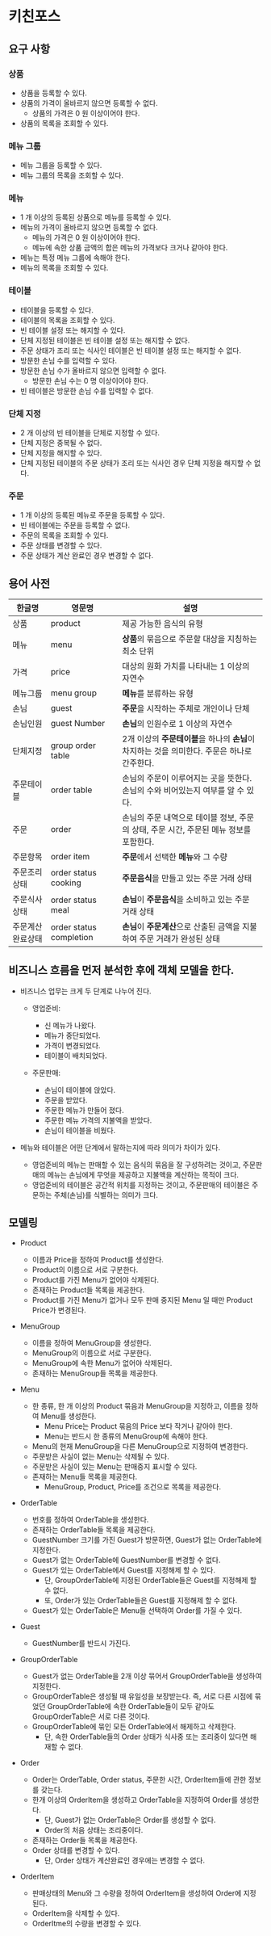 # 키친포스

## 요구 사항

### 상품

* 상품을 등록할 수 있다.
* 상품의 가격이 올바르지 않으면 등록할 수 없다.
    * 상품의 가격은 0 원 이상이어야 한다.
* 상품의 목록을 조회할 수 있다.

### 메뉴 그룹

* 메뉴 그룹을 등록할 수 있다.
* 메뉴 그룹의 목록을 조회할 수 있다.

### 메뉴

* 1 개 이상의 등록된 상품으로 메뉴를 등록할 수 있다.
* 메뉴의 가격이 올바르지 않으면 등록할 수 없다.
    * 메뉴의 가격은 0 원 이상이어야 한다.
    * 메뉴에 속한 상품 금액의 합은 메뉴의 가격보다 크거나 같아야 한다.
* 메뉴는 특정 메뉴 그룹에 속해야 한다.
* 메뉴의 목록을 조회할 수 있다.

### 테이블

* 테이블을 등록할 수 있다.
* 테이블의 목록을 조회할 수 있다.
* 빈 테이블 설정 또는 해지할 수 있다.
* 단체 지정된 테이블은 빈 테이블 설정 또는 해지할 수 없다.
* 주문 상태가 조리 또는 식사인 테이블은 빈 테이블 설정 또는 해지할 수 없다.
* 방문한 손님 수를 입력할 수 있다.
* 방문한 손님 수가 올바르지 않으면 입력할 수 없다.
    * 방문한 손님 수는 0 명 이상이어야 한다.
* 빈 테이블은 방문한 손님 수를 입력할 수 없다.

### 단체 지정

* 2 개 이상의 빈 테이블을 단체로 지정할 수 있다.
* 단체 지정은 중복될 수 없다.
* 단체 지정을 해지할 수 있다.
* 단체 지정된 테이블의 주문 상태가 조리 또는 식사인 경우 단체 지정을 해지할 수 없다.

### 주문

* 1 개 이상의 등록된 메뉴로 주문을 등록할 수 있다.
* 빈 테이블에는 주문을 등록할 수 없다.
* 주문의 목록을 조회할 수 있다.
* 주문 상태를 변경할 수 있다.
* 주문 상태가 계산 완료인 경우 변경할 수 없다.

## 용어 사전

| 한글명 | 영문명 | 설명 |
| --- | --- | --- |
|상품| product |제공 가능한 음식의 유형|
|메뉴| menu | **상품**의 묶음으로 주문할 대상을 지칭하는 최소 단위|
|가격| price | 대상의 원화 가치를 나타내는 1 이상의 자연수|
|메뉴그룹| menu group |**메뉴**를 분류하는 유형|
|손님| guest  |**주문**을 시작하는 주체로 개인이나 단체|
|손님인원| guest Number |**손님**의 인원수로 1 이상의 자연수|
|단체지정| group order table |2개 이상의 **주문테이블**을 하나의 **손님**이 차지하는 것을 의미한다. 주문은 하나로 간주한다.|
|주문테이블| order table |손님의 주문이 이루어지는 곳을 뜻한다. 손님의 수와 비어있는지 여부를 알 수 있다.|
|주문| order |손님의 주문 내역으로 테이블 정보, 주문의 상태, 주문 시간, 주문된 메뉴 정보를 포함한다.|
|주문항목| order item |**주문**에서 선택한 **메뉴**와 그 수량|
|주문조리상태| order status cooking |**주문음식**을 만들고 있는 주문 거래 상태|
|주문식사상태| order status meal |**손님**이 **주문음식**을 소비하고 있는 주문 거래 상태|
|주문계산완료상태| order status completion |**손님**이 **주문계산**으로 산출된 금액을 지불하여 주문 거래가 완성된 상태|

## 비즈니스 흐름을 먼저 분석한 후에 객체 모델을 한다.
* 비즈니스 업무는 크게 두 단계로 나누어 진다.
    * 영업준비: 
        * 신 메뉴가 나왔다.
        * 메뉴가 중단되었다.
        * 가격이 변경되었다. 
        * 테이블이 배치되었다.
         
    * 주문판매: 
        * 손님이 테이블에 앉았다.
        * 주문을 받았다.
        * 주문한 메뉴가 만들어 졌다.
        * 주문한 메뉴 가격의 지불액을 받았다.
        * 손님이 테이블을 비웠다.

* 메뉴와 테이블은 어떤 단계에서 말하는지에 따라 의미가 차이가 있다.
    * 영업준비의 메뉴는 판매할 수 있는 음식의 묶음을 잘 구성하려는 것이고, 주문판매의 메뉴는 손님에게 무엇을 제공하고 지불액을 계산하는 목적이 크다.
    * 영업준비의 테이블은 공간적 위치를 지정하는 것이고, 주문판매의 테이블은 주문하는 주체(손님)를 식별하는 의미가 크다. 

## 모델링
* Product
    * 이름과 Price을 정하여 Product를 생성한다.
    * Product의 이름으로 서로 구분한다.
    * Product를 가진 Menu가 없어야 삭제된다.
    * 존재하는 Product들 목록을 제공한다.
    * Product를 가진 Menu가 없거나 모두 판매 중지된 Menu 일 때만 Product Price가 변경된다.

* MenuGroup
    * 이름을 정하여 MenuGroup을 생성한다.
    * MenuGroup의 이름으로 서로 구분한다.
    * MenuGroup에 속한 Menu가 없어야 삭제된다.
    * 존재하는 MenuGroup들 목록을 제공한다.

* Menu
    * 한 종류, 한 개 이상의 Product 묶음과 MenuGroup을 지정하고, 이름을 정하여 Menu를 생성한다.
        * Menu Price는 Product 묶음의 Price 보다 작거나 같아야 한다.
        * Menu는 반드시 한 종류의 MenuGroup에 속해야 한다.
    * Menu의 현재 MenuGroup을 다른 MenuGroup으로 지정하여 변경한다.
    * 주문받은 사실이 없는 Menu는 삭제될 수 있다.
    * 주문받은 사실이 있는 Menu는 판매중지 표시할 수 있다.
    * 존재하는 Menu들 목록을 제공한다.
        * MenuGroup, Product, Price를 조건으로 목록을 제공한다.

* OrderTable
    * 번호를 정하여 OrderTable을 생성한다.
    * 존재하는 OrderTable들 목록을 제공한다.
    * GuestNumber 크기를 가진 Guest가 방문하면, Guest가 없는 OrderTable에 지정한다. 
    * Guest가 없는 OrderTable에 GuestNumber를 변경할 수 없다. 
    * Guest가 있는 OrderTable에서 Guest를 지정해제 할 수 있다.
        * 단, GroupOrderTable에 지정된 OrderTable들은 Guest를 지정해제 할 수 없다.
        * 또, Order가 있는 OrderTable들은 Guest를 지정해제 할 수 없다.
    * Guest가 있는 OrderTable은 Menu들 선택하여 Order를 가질 수 있다.

* Guest
    * GuestNumber를 반드시 가진다.

* GroupOrderTable
    * Guest가 없는 OrderTable을 2개 이상 묶어서 GroupOrderTable을 생성하여 지정한다. 
    * GroupOrderTable은 생성될 때 유일성을 보장받는다. 
        즉, 서로 다른 시점에 묶었던 GroupOrderTable에 속한 OrderTable들이 모두 같아도 GroupOrderTable은 서로 다른 것이다.
    * GroupOrderTable에 묶인 모든 OrderTable에서 해제하고 삭제한다. 
        * 단, 속한 OrderTable들의 Order 상태가 식사중 또는 조리중이 있다면 해재할 수 없다.

* Order
    * Order는 OrderTable, Order status, 주문한 시간, OrderItem들에 관한 정보를 갖는다.
    * 한개 이상의 OrderItem을 생성하고 OrderTable을 지정하여 Order를 생성한다.
        * 단, Guest가 없는 OrderTable은 Order를 생성할 수 없다.
        * Order의 처음 상태는 조리중이다.
    * 존재하는 Order들 목록을 제공한다.
    * Order 상태를 변경할 수 있다.
        * 단, Order 상태가 계산완료인 경우에는 변경할 수 없다.
    
* OrderItem
    * 판매상태의 Menu와 그 수량을 정하여 OrderItem을 생성하여 Order에 지정된다.
    * OrderItem을 삭제할 수 있다.
    * OrderItme의 수량을 변경할 수 있다.
